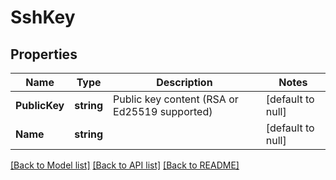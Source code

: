 # SshKey

## Properties
Name | Type | Description | Notes
------------ | ------------- | ------------- | -------------
**PublicKey** | **string** | Public key content (RSA or Ed25519 supported) | [default to null]
**Name** | **string** |  | [default to null]

[[Back to Model list]](../README.md#documentation-for-models) [[Back to API list]](../README.md#documentation-for-api-endpoints) [[Back to README]](../README.md)


